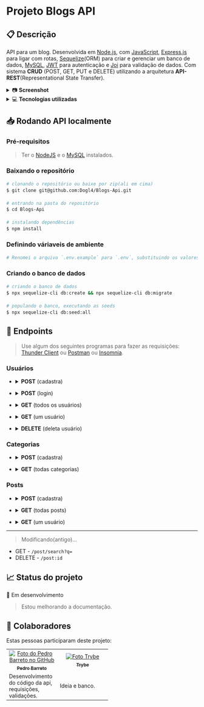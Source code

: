 # Projeto Blogs API

## 📋 Descrição

API para um blog. Desenvolvida em [Node.js](https://nodejs.org/en/), com [JavaScript](https://www.javascript.com/learn/strings), [Express.js](https://expressjs.com/en/api.html) para ligar com rotas, [Sequelize](https://sequelize.org/)(ORM) para criar e gerenciar um banco de dados, [MySQL](https://www.mysql.com/), [JWT](https://jwt.io/) para autenticação e [Joi](https://www.npmjs.com/package/joi) para validação de dados. Com sistema **CRUD** (POST, GET, PUT e DELETE) utilizando a arquitetura **API-REST**(Representational State Transfer).

<details>
  <summary>📷 <strong>Screenshot</strong></summary><br />

| [<img alt="Screenshot da API" height="400" width="auto" src="./blogApi.gif">](./blogApi.gif "Screenshot da API") |
|------------------------------------------------------------------------------------------------------------------|
| **Figura** **1.1** - Gif da API                                                                                  |
</details>

<details>
  <summary>💻 <strong>Tecnologias utilizadas</strong></summary><br />

- [JavaScript](https://www.javascript.com/learn/strings): Linguagem de programação.
- [NodeJS](https://nodejs.org/en/): Motor de JavaScript para criação de aplicações web.
- [ExpressJS](https://expressjs.com/): Framework para desenvolvimento da API.
- [MYSQL](https://www.mysql.com/): Banco de dados.
- [Sequilize](https://sequelize.org/): ORM para o MYSQL.
- [Joi](https://www.npmjs.com/package/joi): Validação de dados.
- [JWT](https://www.npmjs.com/package/jsonwebtoken): Autenticação.
- [Dotenv](https://www.npmjs.com/package/dotenv): Carregamento de variáveis de ambiente.
</details>

## 📥 Rodando API localmente

### Pré-requisitos
> Ter o [NodeJS](https://nodejs.org/en/) e o [MySQL](https://www.mysql.com/) instalados.

### Baixando o repositório

```bash
# clonando o repositório ou baixe por zip(ali em cima)
$ git clone git@github.com:Dogl4/Blogs-Api.git

# entrando na pasta do repositório
$ cd Blogs-Api

# instalando dependências
$ npm install
```

### Definindo váriaveis de ambiente
```bash
# Renomei o arquivo `.env.example` para `.env`, substituindo os valores por seus respectivos dados locais.
```

### Criando o banco de dados

```bash
# criando o banco de dados
$ npx sequelize-cli db:create && npx sequelize-cli db:migrate

# populando o banco, executando as seeds
$ npx sequelize-cli db:seed:all 
```

## 🎈 Endpoints

> Use algum dos seguintes programas para fazer as requisições:  [Thunder Client](https://www.thunderclient.com/) ou [Postman](https://www.postman.com/) ou [Insomnia](https://insomnia.rest/).

### Usuários

- <details>
      <summary><strong>POST</strong> (cadastra)</summary>

  - Url:
     - `/user`
     - Exemplo: `http://localhost:3000/user`
  - Request:
    - Body:
      ```json
        {
            "email": "doougllas@hotmail.com.br",
            "password": "123456"
        }
      ```

  - Response sucesso:
    - Status: `201 Created`
    - Body:
      ```json
      {
          "token": "eyJhbGciOiJIUzI1NiIsInR5cCI6IkpXVCJ9.eyJpc0FkbWluIjpmYWxzZSwidXNlckVtYWlsIjoiYWFhQGFhYS5jbyIsImlhdCI6MTY1OTM1NjE1NywiZXhwIjoxNjU5NDQyNTU3LCJzdWIiOiJhYWFAYWFhLmNvIn0.y3TmHszGD1XvS-PatCJ1zofM8ZLG4YnGm5UantcP2Ak"
      }
      ```

  - Response erro:
    - Status: `400 Bad Request`
    - Body:
      ```json
      {
          "message": "\"email\" is required"
      }
      ```
      ```json
      {
          "message": "\"email\" is not allowed to be empty"
      }
      ```
      ```json
      {
          "message": "\"password\" is required"
      }
      ```
      ```json
      {
          "message": "\"password\" is not allowed to be empty"
      }
      ```
      ```json
      {
          "message": "\"password\" length must be at least 6 characters long"
      }
      ```

    - Status: `409 Conflict`
    - Body: 
      ```json
      {
          "message": "User already registered"
      }
      ```
</details>

- <details>
      <summary><strong>POST</strong> (login)</summary>

  - Url:
     - `/login`
     - Exemplo: `http://localhost:3000/login`
  - Request:
    - Body:
      ```json
        {
            "email": "doougllas@hotmail.com.br",
            "password": "123456"
        }
      ```

  - Response sucesso:
    - Status: `200 OK`
    - Body:
      ```json
      {
          "token": "eyJhbGciOiJIUzI1NiIsInR5cCI6IkpXVCJ9.eyJpc0FkbWluIjpmYWxzZSwidXNlckVtYWlsIjoiYWFhQGFhYS5jbyIsImlhdCI6MTY1OTUyNDkwNiwiZXhwIjoxNjU5NjExMzA2LCJzdWIiOiJhYWFAYWFhLmNvIn0.tHMoYbyjXGYEK0ZghfmUh3jmBOv4cZxRbDjZrYYKVL8"
      }
      ```

  - Response erro:
    - Status: `400 Bad Request`
    - Body:
      ```json
      {
          "message": "\"email\" is required"
      }
      ```
      ```json
      {
          "message": "\"email\" is not allowed to be empty"
      }
      ```
      ```json
      {
          "message": "\"email\" must be a valid email"
      }
      ```
      ```json
      {
          "message": "\"password\" is required"
      }
      ```
      ```json
      {
          "message": "\"password\" is not allowed to be empty"
      }
      ```
      ```json
      {
          "message": "\"password\" length must be at least 6 characters long"
      }
      ```
      ```json
      {
          "message": "Invalid fields"
      }
      ```
</details>

- <details>
      <summary><strong>GET</strong> (todos os usuários)</summary>

  - Url:
     - `/user`
     - Exemplo: `http://localhost:3000/user`
  - Request:
    - Headers:
      ```json
        {
            "Authorization": "eyJhbGciOiJIUzI1NiIsInR5cCI6IkpXVCJ9.eyJpc0FkbWluIjpmYWxzZSwidXNlckVtYWlsIjoiZG9vdWdsbGFzQGhvdG1haWwuY29tLmJyIiwiaWF0IjoxNjU5NTI1NjgzLCJleHAiOjE2NTk2MTIwODMsInN1YiI6ImRvb3VnbGxhc0Bob3RtYWlsLmNvbS5iciJ9.HlIe_JlHWPBdqyh80fCR-umYbVwy0aFqaGIMI63kgWQ",
        }
      ```

  - Response sucesso:
    - Status: `200 OK`
    - Body:
      ```json
      [
          {
              "id": 1,
              "displayName": "Lewis Hamilton",
              "email": "lewishamilton@gmail.com",
              "password": "123456",
              "image": "https://upload.wikimedia.org/wikipedia/commons/1/18/Lewis_Hamilton_2016_Malaysia_2.jpg"
          },
          {
              "id": 2,
              "displayName": "Michael Schumacher",
              "email": "MichaelSchumacher@gmail.com",
              "password": "123456",
              "image": "https://sportbuzz.uol.com.br/media/_versions/gettyimages-52491565_widelg.jpg"
          },
          {
              "id": 3,
              "displayName": null,
              "email": "aaa@aaa.co",
              "password": "123456",
              "image": null
          },
          {
              "id": 4,
              "displayName": null,
              "email": "doougllas@hotmail.com.br",
              "password": "123456",
              "image": null
          }
      ]
      ```

  - Response erro:
    - Status: `401 Unauthorized`
    - Body: 
      ```json
      {
          "message": "Token not found"
      }
      ```
      ```json
      {
          "message": "Expired or invalid token"
      }
      ```
</details>

- <details>
      <summary><strong>GET</strong> (um usuário)</summary>

  - Url:
     - `/user/:id`
     - Exemplo: `http://localhost:3000/user/1`
  - Request:
    - Headers:
      ```json
        {
            "Authorization": "eyJhbGciOiJIUzI1NiIsInR5cCI6IkpXVCJ9.eyJpc0FkbWluIjpmYWxzZSwidXNlckVtYWlsIjoiZG9vdWdsbGFzQGhvdG1haWwuY29tLmJyIiwiaWF0IjoxNjU5NTI1NjgzLCJleHAiOjE2NTk2MTIwODMsInN1YiI6ImRvb3VnbGxhc0Bob3RtYWlsLmNvbS5iciJ9.HlIe_JlHWPBdqyh80fCR-umYbVwy0aFqaGIMI63kgWQ",
        }
      ```

  - Response sucesso:
    - Status: `200 OK`
    - Body:
      ```json
      {
          "id": 1,
          "displayName": "Lewis Hamilton",
          "email": "lewishamilton@gmail.com",
          "password": "123456",
          "image": "https://upload.wikimedia.org/wikipedia/commons/1/18/Lewis_Hamilton_2016_Malaysia_2.jpg"
      }
      ```

  - Response erro:
    - Status: `401 Unauthorized`
    - Body: 
      ```json
      {
          "message": "Token not found"
      }
      ```
      ```json
      {
          "message": "Expired or invalid token"
      }
      ```
</details>

- <details>
      <summary><strong>DELETE</strong> (deleta usuário)</summary>

  - Url:
     - `/user/me`
     - Exemplo: `http://localhost:3000/user/me`
  - Request:
    - Headers:
      ```json
        {
            "Authorization": "eyJhbGciOiJIUzI1NiIsInR5cCI6IkpXVCJ9.eyJpc0FkbWluIjpmYWxzZSwidXNlckVtYWlsIjoiZG9vdWdsbGFzQGhvdG1haWwuY29tLmJyIiwiaWF0IjoxNjU5NTI1NjgzLCJleHAiOjE2NTk2MTIwODMsInN1YiI6ImRvb3VnbGxhc0Bob3RtYWlsLmNvbS5iciJ9.HlIe_JlHWPBdqyh80fCR-umYbVwy0aFqaGIMI63kgWQ",
        }
      ```

  - Response sucesso:
    - Status: `204 No Content`

  - Response erro:
    - Status: `401 Unauthorized`
    - Body: 
      ```json
      {
          "message": "Token not found"
      }
      ```
      ```json
      {
          "message": "Expired or invalid token"
      }
      ```

    - Status: `404 Not Found`
    - Body: 
      ```json
      {
          "message": "User does not exist"
      }
      ```
</details>

### Categorias

- <details>
      <summary><strong>POST</strong> (cadastra)</summary>

  - Url:
     - `/categories`
     - Exemplo: `http://localhost:3000/categories`
  - Request:
    - Headers:
      ```json
        {
            "Authorization": "eyJhbGciOiJIUzI1NiIsInR5cCI6IkpXVCJ9.eyJpc0FkbWluIjpmYWxzZSwidXNlckVtYWlsIjoiZG9vdWdsbGFzQGhvdG1haWwuY29tLmJyIiwiaWF0IjoxNjU5NTI1NjgzLCJleHAiOjE2NTk2MTIwODMsInN1YiI6ImRvb3VnbGxhc0Bob3RtYWlsLmNvbS5iciJ9.HlIe_JlHWPBdqyh80fCR-umYbVwy0aFqaGIMI63kgWQ",
        }
      ```
    - Body:
      ```json
      {
          "name": "Programação"
      }
      ```

  - Response sucesso:
    - Status: `201 Created`
    - Body:
      ```json
      {
          "id": 4,
          "name": "Programação"
      }
      ```

  - Response erro:
    - Status: `400 Bad Request`
    - Body:
      ```json
      {
          "message": "\"name\" is required"
      }
      ```
      ```json
      {
          "message": "\"name\" is not allowed to be empty"
      }
      ```

    - Status: `401 Unauthorized`
    - Body: 
      ```json
      {
          "message": "Token not found"
      }
      ```
      ```json
      {
          "message": "Expired or invalid token"
      }
      ```

    - Status: `409 Conflict`
    - Body: 
      ```json
      {
          "message": "Categorier already registered"
      }
      ```

</details>

- <details>
      <summary><strong>GET</strong> (todas categorias)</summary>

  - Url:
     - `/categories`
     - Exemplo: `http://localhost:3000/categories`
  - Request:
    - Headers:
      ```json
        {
            "Authorization": "eyJhbGciOiJIUzI1NiIsInR5cCI6IkpXVCJ9.eyJpc0FkbWluIjpmYWxzZSwidXNlckVtYWlsIjoiZG9vdWdsbGFzQGhvdG1haWwuY29tLmJyIiwiaWF0IjoxNjU5NTI1NjgzLCJleHAiOjE2NTk2MTIwODMsInN1YiI6ImRvb3VnbGxhc0Bob3RtYWlsLmNvbS5iciJ9.HlIe_JlHWPBdqyh80fCR-umYbVwy0aFqaGIMI63kgWQ",
        }
      ```

  - Response sucesso:
    - Status: `200 OK`
    - Body:
      ```json
      [
          {
              "id": 1,
              "name": "Inovação"
          },
          {
              "id": 2,
              "name": "Escola"
          },
          {
              "id": 3,
              "name": "1"
          },
          {
              "id": 4,
              "name": "Programação"
          }
      ]
      ```

  - Response erro:
    - Status: `401 Unauthorized`
    - Body: 
      ```json
      {
          "message": "Token not found"
      }
      ```
      ```json
      {
          "message": "Expired or invalid token"
      }
      ```
</details>


### Posts

- <details>
      <summary><strong>POST</strong> (cadastra)</summary>

  - Url:
     - `/post`
     - Exemplo: `http://localhost:3000/post`
  - Request:
    - Headers:
      ```json
        {
            "Authorization": "eyJhbGciOiJIUzI1NiIsInR5cCI6IkpXVCJ9.eyJpc0FkbWluIjpmYWxzZSwidXNlckVtYWlsIjoiZG9vdWdsbGFzQGhvdG1haWwuY29tLmJyIiwiaWF0IjoxNjU5NTI1NjgzLCJleHAiOjE2NTk2MTIwODMsInN1YiI6ImRvb3VnbGxhc0Bob3RtYWlsLmNvbS5iciJ9.HlIe_JlHWPBdqyh80fCR-umYbVwy0aFqaGIMI63kgWQ",
        }
      ```
    - Body:
      ```json
      {
          "title": "Post do Futuro",
          "content": "Inovação na escola",
          "categoryIds": [1,2]
      }
      ```

  - Response sucesso:
    - Status: `201 Created`
    - Body:
      ```json
      {
          "id": 10,
          "userId": 7,
          "title": "Post do Futuro",
          "content": "Inovação na escola"
      }
      ```

  - Response erro:
    - Status: `400 Bad Request`
    - Body:
      ```json
      {
          "message": "\"name\" is required"
      }
      ```
      ```json
      {
          "message": "\"name\" is not allowed to be empty"
      }
      ```

    - Status: `401 Unauthorized`
    - Body: 
      ```json
      {
          "message": "Token not found"
      }
      ```
      ```json
      {
          "message": "Expired or invalid token"
      }
      ```

    - Status: `409 Conflict`
    - Body: 
      ```json
      {
          "message": "Categorier already registered"
      }
      ```
</details>

- <details>
      <summary><strong>GET</strong> (todas posts)</summary>

  - Url:
     - `/post`
     - Exemplo: `http://localhost:3000/post`
  - Request:
    - Headers:
      ```json
        {
            "Authorization": "eyJhbGciOiJIUzI1NiIsInR5cCI6IkpXVCJ9.eyJpc0FkbWluIjpmYWxzZSwidXNlckVtYWlsIjoiZG9vdWdsbGFzQGhvdG1haWwuY29tLmJyIiwiaWF0IjoxNjU5NTI1NjgzLCJleHAiOjE2NTk2MTIwODMsInN1YiI6ImRvb3VnbGxhc0Bob3RtYWlsLmNvbS5iciJ9.HlIe_JlHWPBdqyh80fCR-umYbVwy0aFqaGIMI63kgWQ",
        }
      ```

  - Response sucesso:
    - Status: `200 OK`
    - Body:
      ```json
      [
          {
              "id": 1,
              "title": "Post do Ano",
              "content": "Melhor post do ano",
              "userId": 1,
              "published": "2011-08-01T19:58:00.000Z",
              "updated": "2011-08-01T19:58:51.000Z",
              "user": {
                  "id": 1,
                  "displayName": "Lewis Hamilton",
                  "email": "lewishamilton@gmail.com",
                  "image": "https://upload.wikimedia.org/wikipedia/commons/1/18/Lewis_Hamilton_2016_Malaysia_2.jpg"
              },
              "categories": [
                  {
                      "id": 1,
                      "name": "Inovação"
                  }
              ]
          },
          {
              "id": 2,
              "title": "Vamos que vamos",
              "content": "Foguete não tem ré",
              "userId": 1,
              "published": "2011-08-01T19:58:00.000Z",
              "updated": "2011-08-01T19:58:51.000Z",
              "user": {
                  "id": 1,
                  "displayName": "Lewis Hamilton",
                  "email": "lewishamilton@gmail.com",
                  "image": "https://upload.wikimedia.org/wikipedia/commons/1/18/Lewis_Hamilton_2016_Malaysia_2.jpg"
              },
              "categories": [
                  {
                      "id": 2,
                      "name": "Escola"
                  }
              ]
          }
      ]
      ```

  - Response erro:
    - Status: `401 Unauthorized`
    - Body: 
      ```json
      {
          "message": "Token not found"
      }
      ```
      ```json
      {
          "message": "Expired or invalid token"
      }
      ```
</details>

- <details>
      <summary><strong>GET</strong> (um usuário)</summary>

  - Url:
     - `/post/:id`
     - Exemplo: `http://localhost:3000/post/1`
  - Request:
    - Headers:
      ```json
        {
            "Authorization": "eyJhbGciOiJIUzI1NiIsInR5cCI6IkpXVCJ9.eyJpc0FkbWluIjpmYWxzZSwidXNlckVtYWlsIjoiZG9vdWdsbGFzQGhvdG1haWwuY29tLmJyIiwiaWF0IjoxNjU5NTI1NjgzLCJleHAiOjE2NTk2MTIwODMsInN1YiI6ImRvb3VnbGxhc0Bob3RtYWlsLmNvbS5iciJ9.HlIe_JlHWPBdqyh80fCR-umYbVwy0aFqaGIMI63kgWQ",
        }
      ```

  - Response sucesso:
    - Status: `200 OK`
    - Body:
      ```json
      {
          "id": 1,
          "title": "Post do Ano",
          "content": "Melhor post do ano",
          "userId": 1,
          "published": "2011-08-01T19:58:00.000Z",
          "updated": "2011-08-01T19:58:51.000Z",
          "user": {
              "id": 1,
              "displayName": "Lewis Hamilton",
              "email": "lewishamilton@gmail.com",
              "image": "https://upload.wikimedia.org/wikipedia/commons/1/18/Lewis_Hamilton_2016_Malaysia_2.jpg"
          },
          "categories": [
              {
                  "id": 1,
                  "name": "Inovação"
              }
          ]
      }
      ```

  - Response erro:
    - Status: `401 Unauthorized`
    - Body: 
      ```json
      {
          "message": "Token not found"
      }
      ```
      ```json
      {
          "message": "Expired or invalid token"
      }
      ```
</details>
<!-- 
- <details>
      <summary><strong>DELETE</strong> (deleta usuário)</summary>

  - Url:
     - `/post/:id`
     - Exemplo: `http://localhost:3000/post/1`
  - Request:
    - Headers:
      ```json
        {
            "Authorization": "eyJhbGciOiJIUzI1NiIsInR5cCI6IkpXVCJ9.eyJpc0FkbWluIjpmYWxzZSwidXNlckVtYWlsIjoiZG9vdWdsbGFzQGhvdG1haWwuY29tLmJyIiwiaWF0IjoxNjU5NTI1NjgzLCJleHAiOjE2NTk2MTIwODMsInN1YiI6ImRvb3VnbGxhc0Bob3RtYWlsLmNvbS5iciJ9.HlIe_JlHWPBdqyh80fCR-umYbVwy0aFqaGIMI63kgWQ",
        }
      ```

  - Response sucesso:
    - Status: `204 No Content`

  - Response erro:
    - Status: `401 Unauthorized`
    - Body: 
      ```json
      {
          "message": "Token not found"
      }
      ```
      ```json
      {
          "message": "Expired or invalid token"
      }
      ```

    - Status: `404 Not Found`
    - Body: 
      ```json
      {
          "message": "User does not exist"
      }
      ```
</details> -->

---

> Modificando(antigo)...

- GET - `/post/search?q=`
- DELETE - `/post:id`

## 📈 Status do projeto

<!-- ✅ Concluído  -->
🚧 Em desenvolvimento
> Estou melhorando a documentação.

## 👥 Colaboradores

Estas pessoas participaram deste projeto:

<table>
  <tr  style="width:120px">
    <td align="center">
      <a target=”_blank” href="https://github.com/Dogl4">
        <img src="https://avatars.githubusercontent.com/u/85720722?s=400&u=c260de98c1eee20df67d72857c3bcc8682fed68a&v=4" width="100px;" alt="Foto do Pedro Barreto no GitHub"/><br>
        <sub>
          <b>Pedro Barreto</b>
        </sub>
      </a>
    </td>
    <td align="center">
      <a target=”_blank” href="https://github.com/betrybe">
        <img src="https://avatars.githubusercontent.com/u/55410300?s=200&v=4" width="100px;" alt="Foto Trybe"/><br>
        <sub>
          <b>Trybe</b>
        </sub>
      </a>
    </td>
  </tr>
  <td width="120px;">
    Desenvolvimento do código da api, requisições, validações.
  </td>
  <td width="120px;">
    Ideia e banco.
  </td>
  </th>
</table>
